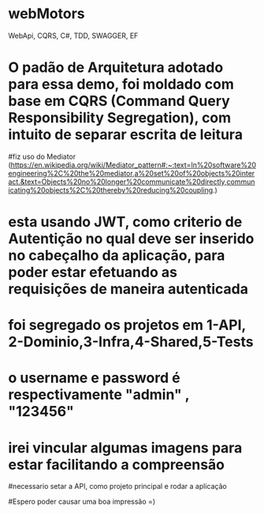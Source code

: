 # webMotors
WebApi, CQRS, C#, TDD, SWAGGER, EF 
# O padão de Arquitetura adotado para essa demo, foi moldado com base em CQRS (Command Query Responsibility Segregation), com intuito de separar escrita de leitura
#fiz uso do Mediator (https://en.wikipedia.org/wiki/Mediator_pattern#:~:text=In%20software%20engineering%2C%20the%20mediator,a%20set%20of%20objects%20interact.&text=Objects%20no%20longer%20communicate%20directly,communicating%20objects%2C%20thereby%20reducing%20coupling.)
# esta usando JWT, como criterio de Autentição no qual deve ser inserido no cabeçalho da aplicação, para poder estar efetuando as requisições de maneira autenticada
# foi segregado os projetos em 1-API, 2-Dominio,3-Infra,4-Shared,5-Tests
# o username e password é respectivamente "admin" , "123456"
# irei vincular algumas imagens para estar facilitando a compreensão

#necessario setar a API, como projeto principal e rodar a aplicação



#Espero poder causar uma boa impressão  =)
